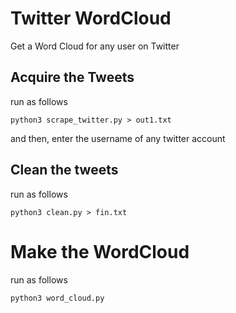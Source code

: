 # Twitter WordCloud
Get a Word Cloud for any user on Twitter
## Acquire the Tweets
run as follows
```
python3 scrape_twitter.py > out1.txt

```
and then, enter the username of any twitter account

## Clean the tweets
run as follows
```
python3 clean.py > fin.txt

```
# Make the WordCloud
run as follows
```
python3 word_cloud.py

```